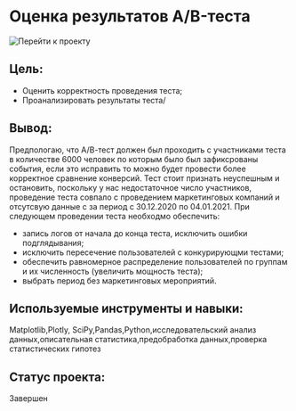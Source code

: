 # Оценка результатов A/B-теста
![Перейти к проекту](https://github.com/aimershik/Project_from_Yandex_Practicum/blob/aimershik/projects/%D0%90%D0%BD%D0%B0%D0%BB%D0%B8%D0%B7%20%D1%80%D1%8B%D0%BD%D0%BA%D0%B0%20%D0%BA%D0%BE%D0%BC%D0%BF%D1%8C%D1%8E%D1%82%D0%B5%D1%80%D0%BD%D1%8B%D1%85%20%D0%B8%D0%B3%D1%80/%D0%90%D0%BD%D0%B0%D0%BB%D0%B8%D0%B7%20%D1%80%D1%8B%D0%BD%D0%BA%D0%B0%20%D0%BA%D0%BE%D0%BC%D0%BF%D1%8C%D1%8E%D1%82%D0%B5%D1%80%D0%BD%D1%8B%D1%85.ipynb)
## Цель:
- Оценить корректность проведения теста;
- Проанализировать результаты теста/

## Вывод:
Предпологаю, что А/В-тест должен был проходить с участниками теста в количестве 6000 человек по которым было был зафиксрованы события, если это исправить то можно будет провести более корректное сравнение конверсий.
Тест стоит признать неуспешным и остановить, поскольку у нас недостаточное число участников,  проведение теста совпало с проведением маркетинговых компаний и отсутсвую данные с за период с 30.12.2020 по 04.01.2021.
При следующем проведении теста необходмо обеспечить:
- запись логов от начала до конца теста, исключить ошибки подглядывания;
- исключить пересечение пользователей с конкурирующми тестами;
- обеспечить равномерное распределение пользователей по группам и их численность (увеличить мощность теста);
- выбрать период без маркетинговых мероприятий.
## Используемые инструменты и навыки:
Matplotlib,Plotly, SciPy,Pandas,Python,исследовательский анализ данных,описательная статистика,предобработка данных,проверка статистических гипотез 
## Статус проекта:
Завершен
